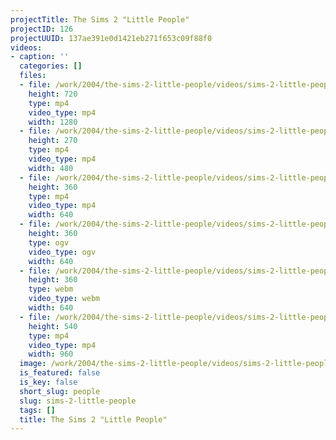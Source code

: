 ```yaml
---
projectTitle: The Sims 2 "Little People"
projectID: 126
projectUUID: 137ae391e0d1421eb271f653c09f88f0
videos:
- caption: ''
  categories: []
  files:
  - file: /work/2004/the-sims-2-little-people/videos/sims-2-little-people/the-sims-2-little-people-1280x720.mp4
    height: 720
    type: mp4
    video_type: mp4
    width: 1280
  - file: /work/2004/the-sims-2-little-people/videos/sims-2-little-people/the-sims-2-little-people-480x270.mp4
    height: 270
    type: mp4
    video_type: mp4
    width: 480
  - file: /work/2004/the-sims-2-little-people/videos/sims-2-little-people/the-sims-2-little-people-640x360.mp4
    height: 360
    type: mp4
    video_type: mp4
    width: 640
  - file: /work/2004/the-sims-2-little-people/videos/sims-2-little-people/the-sims-2-little-people-640x360.ogv
    height: 360
    type: ogv
    video_type: ogv
    width: 640
  - file: /work/2004/the-sims-2-little-people/videos/sims-2-little-people/the-sims-2-little-people-640x360.webm
    height: 360
    type: webm
    video_type: webm
    width: 640
  - file: /work/2004/the-sims-2-little-people/videos/sims-2-little-people/the-sims-2-little-people-960x540.mp4
    height: 540
    type: mp4
    video_type: mp4
    width: 960
  image: /work/2004/the-sims-2-little-people/videos/sims-2-little-people/the-sims-2-little-people.03.jpg
  is_featured: false
  is_key: false
  short_slug: people
  slug: sims-2-little-people
  tags: []
  title: The Sims 2 "Little People"
---
```

